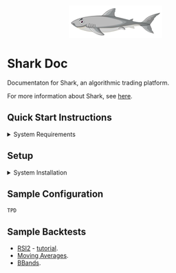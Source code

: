 <p align="center">
  <img src="https://github.com/danielneil/Shark/blob/main/shark/files/shark_ui_patches/logofullsize.png?raw=true">
</p>

# Shark Doc 

Documentaton for Shark, an algorithmic trading platform.

For more information about Shark, see [here](https://github.com/danielneil/Shark).

## Quick Start Instructions 

<details>
<summary>System Requirements</summary>
<br>
  
| Operating System | CPU  | RAM | DISK |
| ------------- | ------------- | ------------- | ------------- |
| Rocky Linux 8+         | 4 CPU   | 8 GB |80 GB  |
  
</details>


## Setup

<details>
<summary>System Installation</summary>
<br>
  
1. Prepare a vanilla Rocky Linux (server instance) with VirtualBox ([help](https://kifarunix.com/install-rocky-linux-8-on-virtualbox/)).

2. Install epel - open a terminal, and run:
  ```
yum install epel-release -y
```
  
3. Install ansible - open a terminal, and run:
  ```
yum install ansible -y
```

4. Install git - open a terminal, and run:
  ```
yum install git -y
```

5. Open a terminal, and run:
```
git clone https://github.com/danielneil/Shark.git && cd Shark && ./build.sh
```
6. Navigate to http://shark-server/shark (web credentials are shark/shark) - it will take a few minutes to populate with data.
</details>

## Sample Configuration
```
TPD
```

## Sample Backtests
* [RSI2](https://github.com/danielneil/Shark-Config/blob/master/backtests/files/backtests/rsi2.py) - [tutorial](https://github.com/danielneil/Shark-Doc/blob/main/tutorials/RSI2.md).
* [Moving Averages](https://github.com/danielneil/Shark-Config/blob/master/backtests/files/backtests/moving_averages.py).
* [BBands](https://github.com/danielneil/Shark-Config/blob/master/backtests/files/backtests/BBands.py).
